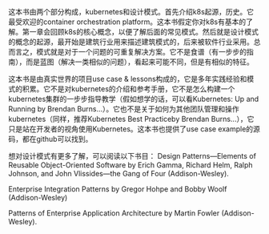 这本书由两个部分构成，kubernetes和设计模式。首先介绍k8s起源，历史。它最受欢迎的container orchestration platform。这本书假定你对k8s有基本的了解。第一章会回顾k8s的核心概念，以便了解后面的常见模式。然后就是设计模式的概念的起源，最开始是建筑行业用来描述建筑模式的，后来被软件行业采用。总而言之，模式就是对于一个问题的可重复解决方案。它不是食谱（有一步步的指南），而是蓝图（解决一类相似的问题），看起来可能不同，但是有相似的特征。

这本书是由真实世界的项目use case & lessons构成的，它是多年实践经验和模式的积累。它不是对kubernetes的介绍和参考手册，它不是怎么构建一个kubernetes集群的一步步指导教学（假如想学的话，可以看Kubernetes: Up and Running by Brendan Burns...）。它也不是关于如何为其他团队管理和操作kubernetes（同样，推荐Kubernetes Best Practiceby Brendan Burns...），它只是站在开发者的视角使用Kubernetes。这本书也提供了use case example的源码，都在github可以找到。

想对设计模式有更多了解，可以阅读以下书目：
Design Patterns—Elements of Reusable Object-Oriented Software by Erich Gamma, Richard Helm, Ralph Johnson, and
John Vlissides—the Gang of Four (Addison-Wesley). 

Enterprise Integration Patterns by Gregor Hohpe and Bobby Woolf (Addison-Wesley)

Patterns of Enterprise Application Architecture by Martin Fowler
(Addison-Wesley).

